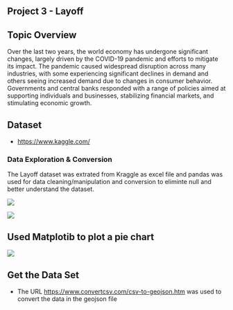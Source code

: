 ## Project 3 - Layoff 


## Topic Overview


Over the last two years, the world economy has undergone significant changes, largely driven by the COVID-19 pandemic and efforts to mitigate its impact.
The pandemic caused widespread disruption across many industries, with some experiencing significant declines in demand and others seeing increased demand due to changes in consumer behavior. Governments and central banks responded with a range of policies aimed at supporting individuals and businesses, stabilizing financial markets, and stimulating economic growth.



## Dataset 


* https://www.kaggle.com/





### Data Exploration & Conversion

The Layoff dataset was extrated from Kraggle as excel file and pandas was used for data cleaning/manipulation and conversion to eliminte null and better understand the dataset.




![](https://github.com/termehmohebbie/deadline-mode/blob/main/Images/Data%20%20Exploration%20%20%26%20Conversion.PNG)


![](https://github.com/termehmohebbie/deadline-mode/blob/main/Images/Capture.PNG)


## Used Matplotib to plot a pie chart


![](https://github.com/termehmohebbie/deadline-mode/blob/main/Images/Capture%20-%20%25%20by%20Country.PNG)

## Get the Data Set

* The URL https://www.convertcsv.com/csv-to-geojson.htm was used to convert the data in the geojson file
